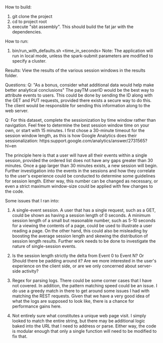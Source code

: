 How to build:
1) git clone the project
2) cd to project root
3) execute "sbt assembly". This should build the fat jar with the dependencies.

How to run:
1) bin/run_with_defaults.sh <time_in_seconds>
Note: The application will run in local mode, unless the spark-submit parameters are modified to specify a cluster.

Results:
View the results of the various session windows in the results folder.


Questions:
Q: "As a bonus, consider what additional data would help make better analytical conclusions"
The payTM userID would be the best way to attribute events to users. This could be done by sending the ID along with the GET and PUT requests, provided there exists a secure way to do this. The client would be responsible for sending this information along to the web server.


Q: For this dataset, complete the sessionization by time window rather than navigation. Feel free to determine the best session window time on your own, or start with 15 minutes.
 I first chose a 30-minute timeout for the session window length, as this is how Google Analytics does their sessionalization:
 https:support.google.com/analytics/answer/2731565?hl=en

 The principle here is that a user will have all their events within a single session, provided the ordered list does not have any gaps greater than 30 minutes. Once a gap larger than 30 minutes exists, a new session will begin. Further investigation into the events in the sessions and how they correlate to the user's experience could be conducted to determine some guidelines for session length.  Either way, this number can be changed as necessary, or even a strict maximum window-size could be applied with few changes to the code.


Some issues that I ran into:
1) A single-event session. A user that has a single request, such as a GET, could be shown as having a session length of 0 seconds.
A minimum session length of a small but reasonable number, such as 5-10 seconds for a viewing the contents of a page, could be used to illustrate a user reading a page.
 On the other hand, this could also be misleading by boosting the average session length and skewing the distribution of session length results. Further work needs to be done to investigate the nature of single-session events.

2) Is the session length strictly the delta from Event 0 to Event N? Or Should there be padding around it?
Are we more interested in the user's experience on the client side, or are we only concerned about server-side activity?

3) Regex for parsing logs. There could be some corner cases that I have not covered. In addition, the pattern matching speed could be an issue. I do use a greedy match in there to get around some issues I had with matching the REST requests.
Given that we have a very good idea of what the logs are supposed to look like, there is a chance for performance gains here.

4) Not entirely sure what constitutes a unique web page visit. I simply looked to match the entire string, but there may be additional logic baked into the URL that I need to address or parse. Either way, the code is modular enough that only a single function will need to be modified to fix that.


